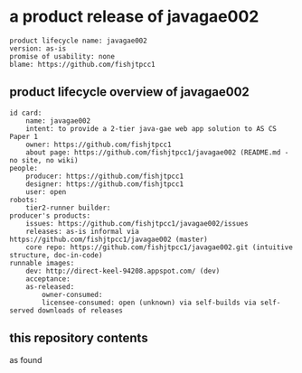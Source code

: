 # a product release of javagae002

    product lifecycle name: javagae002
    version: as-is
    promise of usability: none
    blame: https://github.com/fishjtpcc1


## product lifecycle overview of javagae002

    id card:
        name: javagae002
        intent: to provide a 2-tier java-gae web app solution to AS CS Paper 1
        owner: https://github.com/fishjtpcc1
        about page: https://github.com/fishjtpcc1/javagae002 (README.md - no site, no wiki)
    people:
        producer: https://github.com/fishjtpcc1
        designer: https://github.com/fishjtpcc1
        user: open
    robots:
        tier2-runner builder:  
    producer's products:
        issues: https://github.com/fishjtpcc1/javagae002/issues
        releases: as-is informal via https://github.com/fishjtpcc1/javagae002 (master)
        core repo: https://github.com/fishjtpcc1/javagae002.git (intuitive structure, doc-in-code)
    runnable images:
        dev: http://direct-keel-94208.appspot.com/ (dev)
        acceptance: 
        as-released:
            owner-consumed: 
            licensee-consumed: open (unknown) via self-builds via self-served downloads of releases

## this repository contents
as found

